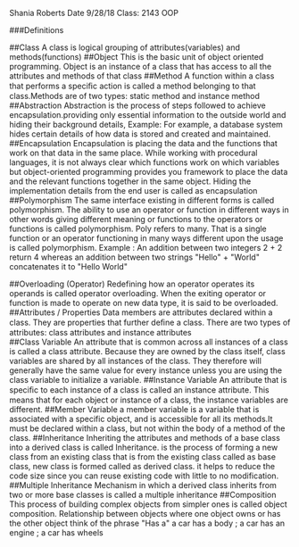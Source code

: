 Shania Roberts 
Date 9/28/18
Class: 2143 OOP

###Definitions 

##Class 
	A class is logical grouping of attributes(variables) and
	methods(functions)
##Object
	This is the basic unit of object oriented programming.
	Object is an instance of a class that has access to all the
	attributes and methods of that class
##Method
	A function within a class that performs a speciﬁc action is called
	 a method belonging to that class.Methods are of two types: static
	 method and instance method
##Abstraction
	Abstraction is the process of steps followed to achieve
	encapsulation.providing only essential information to the outside world 
	and hiding their background details,
	Example: For example, a database system hides certain details of how 
	data is stored and created and maintained. 
##Encapsulation
	Encapsulation is placing the data and the functions that work on that 
	data in the same place. While working with procedural languages, it is 
	not always clear which functions work on which variables but object-oriented
	 programming provides you framework to place the data and the relevant 
	functions together in the same object.
	Hiding the implementation details from the end user is called
	as encapsulation
##Polymorphism
	The same interface existing in different forms is called
	polymorphism.
	The ability to use an operator or function in different ways in other
	 words giving different meaning or functions to the operators or functions
	 is called polymorphism. Poly refers to many. That is a single function or
	 an operator functioning in many ways different upon the usage is called 
	polymorphism.
 	Example :
 	An addition between two integers 2 + 2 return 4
	whereas an addition between two strings "Hello" + "World"
	concatenates it to "Hello World"

##Overloading (Operator)
	Redefining how an operator operates its operands is called
	operator overloading.
	When the exiting operator or function is made to operate on 
	new data type, it is said to be overloaded.
##Attributes / Properties
	Data members are attributes declared within a class. They are properties 
	that further deﬁne a class.   There are two types of attributes: class 
	attributes and instance attributes	  
##Class Variable
	An attribute that is common across all instances of a 
	class is called a class attribute.
	Because they are owned by the class itself, class variables are shared by all instances
	 of the class. They therefore will generally have the same value for every 
	instance unless you are using the class variable to initialize a variable.
##Instance Variable
	An attribute that is speciﬁc to each instance of a class is called an 
	instance attribute.
	This means that for each object or instance of a class, the instance 
	variables are different.
##Member Variable
	 a member variable is a variable that is associated with a specific object,
         and is accessible for all its methods.It must be declared within a class, 
	but not within the body of a method of the class. 
##Inheritance
	 Inheriting the attributes and methods of a base class into a
	 derived class is called Inheritance.
	 is the process of forming a new class from an existing class that is from the
	 existing class called as base class, new class is formed called as derived class.
	 it helps to reduce the code size since you can reuse existing code with little to no 
	modification.
##Multiple Inheritance
	 Mechanism in which a derived class inherits from two or more
	 base classes is called a multiple inheritance
##Composition
	This process of building complex objects from simpler ones is called object composition.
	Relationship between objects where one object owns or has the other object 
	think of the phrase "Has a" 
	a car has a body ; a car has an engine ; a car has wheels
